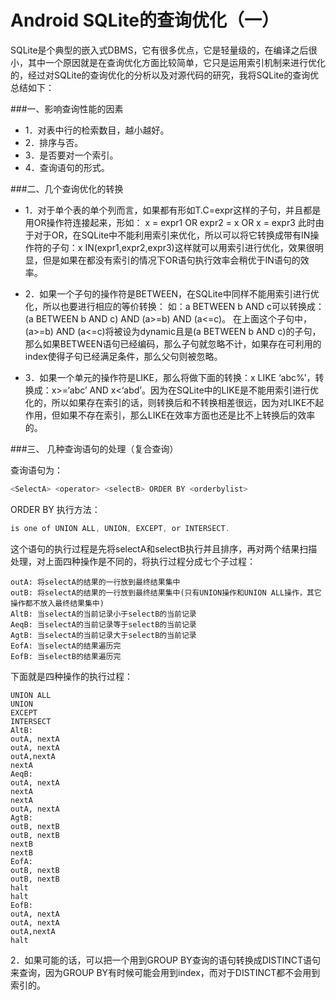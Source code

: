 # Android SQLite的查询优化（一）

SQLite是个典型的嵌入式DBMS，它有很多优点，它是轻量级的，在编译之后很小，其中一个原因就是在查询优化方面比较简单，它只是运用索引机制来进行优化的，经过对SQLite的查询优化的分析以及对源代码的研究，我将SQLite的查询优总结如下：

###一、影响查询性能的因素

- 1．对表中行的检索数目，越小越好。
- 2．排序与否。
- 3．是否要对一个索引。
- 4．查询语句的形式。

###二、几个查询优化的转换

- 1．对于单个表的单个列而言，如果都有形如T.C=expr这样的子句，并且都是用OR操作符连接起来，形如： x = expr1 OR expr2 = x OR x = expr3 此时由于对于OR，在SQLite中不能利用索引来优化，所以可以将它转换成带有IN操作符的子句：x IN(expr1,expr2,expr3)这样就可以用索引进行优化，效果很明显，但是如果在都没有索引的情况下OR语句执行效率会稍优于IN语句的效率。

- 2．如果一个子句的操作符是BETWEEN，在SQLite中同样不能用索引进行优化，所以也要进行相应的等价转换： 如：a BETWEEN b AND c可以转换成：(a BETWEEN b AND c) AND (a>=b) AND (a<=c)。 在上面这个子句中， (a>=b) AND (a<=c)将被设为dynamic且是(a BETWEEN b AND c)的子句，那么如果BETWEEN语句已经编码，那么子句就忽略不计，如果存在可利用的index使得子句已经满足条件，那么父句则被忽略。

- 3．如果一个单元的操作符是LIKE，那么将做下面的转换：x LIKE ‘abc%’，转换成：x>=‘abc’ AND x<‘abd’。因为在SQLite中的LIKE是不能用索引进行优化的，所以如果存在索引的话，则转换后和不转换相差很远，因为对LIKE不起作用，但如果不存在索引，那么LIKE在效率方面也还是比不上转换后的效率的。

###三、 几种查询语句的处理（复合查询）

查询语句为：
```java
<SelectA> <operator> <selectB> ORDER BY <orderbylist> 
```
ORDER BY 执行方法：
```java
is one of UNION ALL, UNION, EXCEPT, or INTERSECT. 
```
这个语句的执行过程是先将selectA和selectB执行并且排序，再对两个结果扫描处理，对上面四种操作是不同的，将执行过程分成七个子过程：
```
outA: 将selectA的结果的一行放到最终结果集中
outB: 将selectA的结果的一行放到最终结果集中(只有UNION操作和UNION ALL操作，其它操作都不放入最终结果集中)
AltB: 当selectA的当前记录小于selectB的当前记录
AeqB: 当selectA的当前记录等于selectB的当前记录
AgtB: 当selectA的当前记录大于selectB的当前记录
EofA: 当selectA的结果遍历完
EofB: 当selectB的结果遍历完
```
下面就是四种操作的执行过程：
```
UNION ALL
UNION
EXCEPT
INTERSECT
AltB:
outA, nextA
outA, nextA
outA,nextA
nextA
AeqB:
outA, nextA
nextA
nextA
outA, nextA
AgtB:
outB, nextB
outB, nextB
nextB
nextB
EofA:
outB, nextB
outB, nextB
halt
halt
EofB:
outA, nextA
outA, nextA
outA,nextA
halt
```
2．如果可能的话，可以把一个用到GROUP BY查询的语句转换成DISTINCT语句来查询，因为GROUP BY有时候可能会用到index，而对于DISTINCT都不会用到索引的。